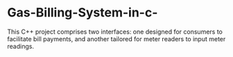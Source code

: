 # Gas-Billing-System-in-c-
This C++ project comprises two interfaces: one designed for consumers to facilitate bill payments, and another tailored for meter readers to input meter readings.
